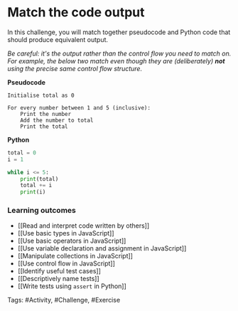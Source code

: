# Match the code output

In this challenge, you will match together pseudocode and Python code that should produce equivalent output.

*Be careful: it's the output rather than the control flow you need to match on. For example, the below two match even though they are (deliberately) **not** using the precise same control flow structure.*

**Pseudocode**
```
Initialise total as 0

For every number between 1 and 5 (inclusive):
	Print the number
	Add the number to total
	Print the total
```

**Python**
```py
total = 0
i = 1

while i <= 5:
	print(total)
	total += i
	print(i)
```

### Learning outcomes
- [[Read and interpret code written by others]]
- [[Use basic types in JavaScript]]
- [[Use basic operators in JavaScript]]
- [[Use variable declaration and assignment in JavaScript]]
- [[Manipulate collections in JavaScript]]
- [[Use control flow in JavaScript]]
- [[Identify useful test cases]]
- [[Descriptively name tests]]
- [[Write tests using `assert` in Python]]

Tags: #Activity, #Challenge, #Exercise
